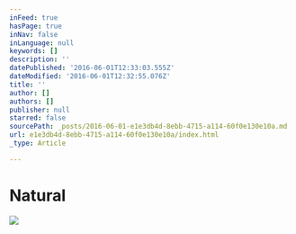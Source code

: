 ```yaml
---
inFeed: true
hasPage: true
inNav: false
inLanguage: null
keywords: []
description: ''
datePublished: '2016-06-01T12:33:03.555Z'
dateModified: '2016-06-01T12:32:55.076Z'
title: ''
author: []
authors: []
publisher: null
starred: false
sourcePath: _posts/2016-06-01-e1e3db4d-8ebb-4715-a114-60f0e130e10a.md
url: e1e3db4d-8ebb-4715-a114-60f0e130e10a/index.html
_type: Article

---
```

# Natural
![](https://the-grid-user-content.s3-us-west-2.amazonaws.com/e5aedaf9-29b6-4ee0-9ee8-3408521a158b.jpg)
